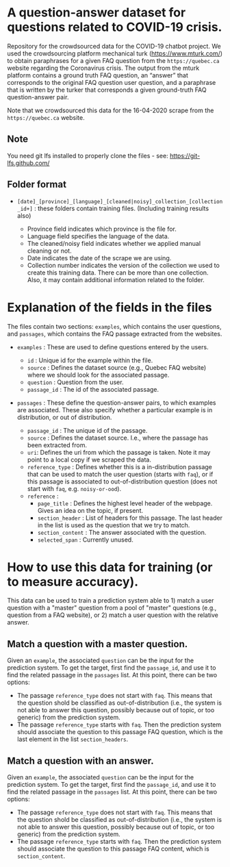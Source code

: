 # A question-answer dataset for questions related to COVID-19 crisis.  

Repository for the crowdsourced data for the COVID-19 chatbot project. We used the crowdsourcing platform mechanical turk (https://www.mturk.com/) to obtain paraphrases for a given FAQ question from the `https://quebec.ca` website regarding the Coronavirus crisis. The output from the mturk platform contains a ground truth FAQ question, an “answer” that corresponds to the original FAQ question user question, and a paraphrase that is written by the turker that corresponds a given ground-truth FAQ question-answer pair. 

Note that we crowdsourced this data for the 16-04-2020 scrape from the `https://quebec.ca` website.

## Note
You need git lfs installed to properly clone the files - see: https://git-lfs.github.com/

## Folder format
* `[date]_[province]_[language]_[cleaned|noisy]_collection_[collection_id+]` : these folders contain training files. (Including training results also)

	- Province field indicates which province is the file for.
	- Language field specifies the language of the data. 
	- The cleaned/noisy field indicates whether we applied manual cleaning or not. 
	- Date indicates the date of the scrape we are using.   
	- Collection number indicates the version of the collection we used to create this training data. There can be more than one collection. Also, it may contain additional information related to the folder.

# Explanation of the fields in the files

The files contain two sections: `examples`, which contains the user questions, and `passages`, which contains the FAQ passage extracted from the websites.

* `examples` : These are used to define questions entered by the users. 
	- `id` : Unique id for the example within the file. 
	- `source` : Defines the dataset source (e.g., Quebec FAQ website) where we should look for the associated passage.
	- `question` : Question from the user.
	- `passage_id` : The id of the associated passage. 

* `passages` : These define the question-answer pairs, to which examples are associated. These also specify whether a particular example is in distribution, or out of distribution. 
	- `passage_id` : The unique id of the passage. 
	- `source` : Defines the dataset source. I.e., where the passage has been extracted from.
	- `uri`: Defines the uri from which the passage is taken. Note it may point to a local copy if we scraped the data.
	- `reference_type` : Defines whether this is a in-distribution passage that can be used to match the user question (starts with `faq`), or if this passage is associated to out-of-distribution question (does not start with `faq`, e.g. `noisy-or-ood`).
	- `reference` : 
		- `page_title` : Defines the highest level header of the webpage. Gives an idea on the topic, if present.
		- `section_header` : List of headers for this passage. The last header in the list is used as the question that we try to match.
		- `section_content` : The answer associated with the question. 
		- `selected_span` : Currently unused. 

# How to use this data for training (or to measure accuracy).

This data can be used to train a prediction system able to 1) match a user question with a "master" question from a pool of "master" questions (e.g., question from a FAQ website), or 2) match a user question with the relative answer.

## Match a question with a master question.
Given an `example`, the associated `question` can be the input for the prediction system. To get the target, first find the `passage_id`, and use it to find the related passage in the `passages` list. At this point, there can be two options:
* The passage `reference_type` does not start with `faq`. This means that the question shold be classified as out-of-distribution (i.e., the system is not able to answer this question, possibly because out of topic, or too generic) from the prediction system.
* The passage `reference_type` starts with `faq`. Then the prediction system should associate the question to this passage FAQ question, which is the last element in the list `section_headers`.

## Match a question with an answer.
Given an `example`, the associated `question` can be the input for the prediction system. To get the target, first find the `passage_id`, and use it to find the related passage in the `passages` list. At this point, there can be two options:
* The passage `reference_type` does not start with `faq`. This means that the question shold be classified as out-of-distribution (i.e., the system is not able to answer this question, possibly because out of topic, or too generic) from the prediction system.
* The passage `reference_type` starts with `faq`. Then the prediction system should associate the question to this passage FAQ content, which is `section_content`.
